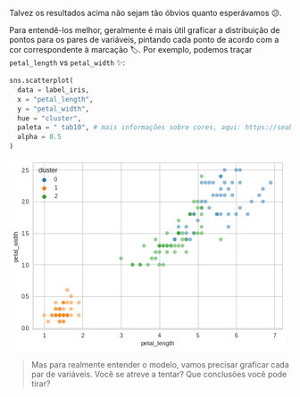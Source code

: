 Talvez os resultados acima não sejam tão óbvios quanto esperávamos :confused:.

Para entendê-los melhor, geralmente é mais útil graficar a distribuição de pontos para os pares de variáveis, pintando cada ponto de acordo com a cor correspondente à marcação :label:. Por exemplo, podemos traçar `petal_length` vs `petal_width` :sparkles::

```python
sns.scatterplot(
  data = label_iris,
  x = "petal_length",
  y = "petal_width",
  hue = "cluster",
  paleta = " tab10", # mais informações sobre cores, aqui: https://seaborn.pydata.org/tutorial/color_palettes.html
  alpha = 0.5
)
```

<img src="https://raw.githubusercontent.com/MumukiProject/mumuki-guia-python3-clustering/master/assets/petal_vs_petal_1672615508851.png" alt="petal_vs_petal_1672615508851.png" width="auto" height="auto">

> Mas para realmente entender o modelo, vamos precisar graficar cada par de variáveis. Você se atreve a tentar? Que conclusões você pode tirar?
